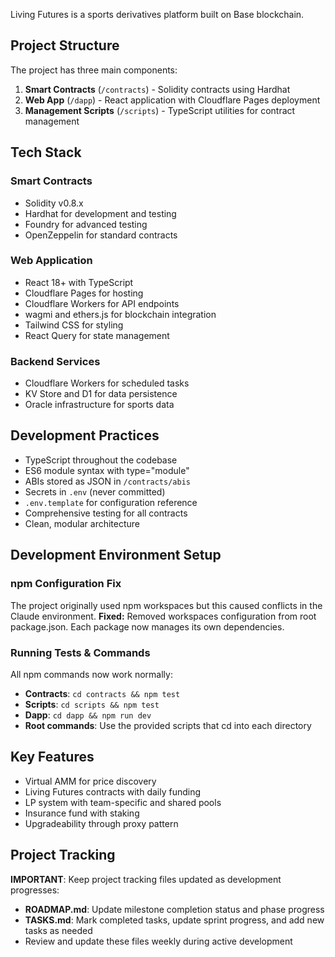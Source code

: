 Living Futures is a sports derivatives platform built on Base blockchain.

## Project Structure

The project has three main components:

1. **Smart Contracts** (`/contracts`) - Solidity contracts using Hardhat
2. **Web App** (`/dapp`) - React application with Cloudflare Pages deployment
3. **Management Scripts** (`/scripts`) - TypeScript utilities for contract management

## Tech Stack

### Smart Contracts
- Solidity v0.8.x
- Hardhat for development and testing
- Foundry for advanced testing
- OpenZeppelin for standard contracts

### Web Application
- React 18+ with TypeScript
- Cloudflare Pages for hosting
- Cloudflare Workers for API endpoints
- wagmi and ethers.js for blockchain integration
- Tailwind CSS for styling
- React Query for state management

### Backend Services
- Cloudflare Workers for scheduled tasks
- KV Store and D1 for data persistence
- Oracle infrastructure for sports data

## Development Practices

- TypeScript throughout the codebase
- ES6 module syntax with type="module"
- ABIs stored as JSON in `/contracts/abis`
- Secrets in `.env` (never committed)
- `.env.template` for configuration reference
- Comprehensive testing for all contracts
- Clean, modular architecture

## Development Environment Setup

### npm Configuration Fix
The project originally used npm workspaces but this caused conflicts in the Claude environment. 
**Fixed:** Removed workspaces configuration from root package.json. Each package now manages its own dependencies.

### Running Tests & Commands
All npm commands now work normally:
- **Contracts**: `cd contracts && npm test`
- **Scripts**: `cd scripts && npm test`  
- **Dapp**: `cd dapp && npm run dev`
- **Root commands**: Use the provided scripts that cd into each directory

## Key Features

- Virtual AMM for price discovery
- Living Futures contracts with daily funding
- LP system with team-specific and shared pools
- Insurance fund with staking
- Upgradeability through proxy pattern

## Project Tracking

**IMPORTANT**: Keep project tracking files updated as development progresses:
- **ROADMAP.md**: Update milestone completion status and phase progress
- **TASKS.md**: Mark completed tasks, update sprint progress, and add new tasks as needed
- Review and update these files weekly during active development
